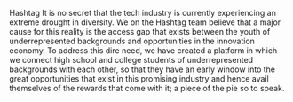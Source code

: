 Hashtag
It is no secret that the tech industry is currently experiencing an extreme drought in diversity. We on the Hashtag team believe that a major cause for this reality is the access gap that exists between the youth of underrepresented backgrounds and opportunities in the innovation economy. To address this dire need, we have created a platform in which we connect high school and college students of underrepresented backgrounds with each other, so that they have an early window into the great opportunities that exist in this promising industry and hence avail themselves of the rewards that come with it; a piece of the pie so to speak.
